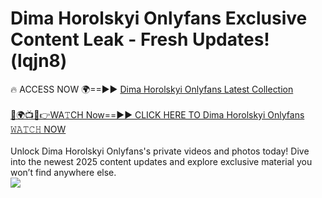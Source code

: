 # Dima Horolskyi Onlyfans Exclusive Content Leak - Fresh Updates! (lqjn8)

🔥 ACCESS NOW 🌍==►► <a href="https://tinyurl.com/kvy9nzfs" rel="nofollow">Dima Horolskyi Onlyfans Latest Collection</a>
<br><br>
[🔴🌍📺📱👉WA𝚃CH Now==►► CLICK HERE TO Dima Horolskyi Onlyfans 𝚆𝙰𝚃𝙲𝙷 NOW](https://tinyurl.com/kvy9nzfs)
<br><br>
Unlock Dima Horolskyi Onlyfans's private videos and photos today! Dive into the newest 2025 content updates and explore exclusive material you won’t find anywhere else.
<br>
<a href="https://tinyurl.com/kvy9nzfs" rel="nofollow" data-target="animated-image.originalLink"><img src="https://camo.githubusercontent.com/8a4f000d20f83aca3bf7ec5f350d767afa0574a8a352519fd8cfa583a6f93a33/68747470733a2f2f692e696d6775722e636f6d2f644a486b345a712e676966" data-canonical-src="https://i.imgur.com/dJHk4Zq.gif" style="max-width: 100%; display: inline-block;" data-target="animated-image.originalImage"></a>
<br>
